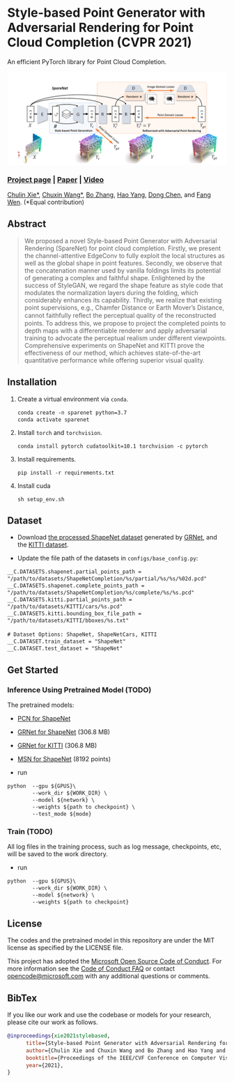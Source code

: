 # Style-based Point Generator with Adversarial Rendering for Point Cloud Completion (CVPR 2021)

An efficient PyTorch library for Point Cloud Completion. 

<!-- ![image](./teaser.png) -->
<div  align="center">    
<img src="./teaser.png" width = "800"   align=center />
</div>

### [Project page](https://alphapav.github.io/SpareNet/) |   [Paper](https://arxiv.org/abs/2103.02535) | [Video]()

[Chulin Xie*](https://github.com/AlphaPav), [Chuxin Wang*](https://github.com/XinYuan-believe), [Bo Zhang](https://www.microsoft.com/en-us/research/people/zhanbo/), [Hao Yang](https://www.microsoft.com/en-us/research/people/haya/), [Dong Chen](https://www.microsoft.com/en-us/research/people/doch/), and [Fang Wen](https://www.microsoft.com/en-us/research/people/fangwen/). (\*Equal contribution)

## Abstract
>We proposed a novel Style-based Point Generator with Adversarial Rendering (SpareNet) for point cloud completion. Firstly, we present the channel-attentive EdgeConv to fully exploit the local structures as well as the global shape in point features. Secondly, we observe that the concatenation manner used by vanilla foldings limits its potential of generating a complex and faithful shape. Enlightened by the success of StyleGAN, we regard the shape feature as style code that modulates the normalization layers during the folding, which considerably enhances its capability. Thirdly, we realize that existing point supervisions, e.g., Chamfer Distance or Earth Mover’s Distance, cannot faithfully reﬂect the perceptual quality of the reconstructed points. To address this, we propose to project the completed points to depth maps with a differentiable renderer and apply adversarial training to advocate the perceptual realism under different viewpoints. Comprehensive experiments on ShapeNet and KITTI prove the effectiveness of our method, which achieves state-of-the-art quantitative performance while offering superior visual quality.


## Installation

1. Create a virtual environment via `conda`.

   ```shell
   conda create -n sparenet python=3.7
   conda activate sparenet
   ```

2. Install `torch` and `torchvision`.

   ```shell
   conda install pytorch cudatoolkit=10.1 torchvision -c pytorch
   ```

3. Install requirements.

   ```shell
   pip install -r requirements.txt
   ```

4. Install cuda
   ```shell
   sh setup_env.sh
   ```


## Dataset
* Download [the processed ShapeNet dataset](https://gateway.infinitescript.com/?fileName=ShapeNetCompletion) generated by [GRNet](https://github.com/hzxie/GRNet), and the [KITTI dataset](https://drive.google.com/drive/folders/1fSu0_huWhticAlzLh3Ejpg8zxzqO1z-F). 

* Update the file path of the datasets in `configs/base_config.py`:

```
__C.DATASETS.shapenet.partial_points_path = "/path/to/datasets/ShapeNetCompletion/%s/partial/%s/%s/%02d.pcd"
__C.DATASETS.shapenet.complete_points_path = "/path/to/datasets/ShapeNetCompletion/%s/complete/%s/%s.pcd"
__C.DATASETS.kitti.partial_points_path = "/path/to/datasets/KITTI/cars/%s.pcd"
__C.DATASETS.kitti.bounding_box_file_path = "/path/to/datasets/KITTI/bboxes/%s.txt"

# Dataset Options: ShapeNet, ShapeNetCars, KITTI
__C.DATASET.train_dataset = "ShapeNet"
__C.DATASET.test_dataset = "ShapeNet"
```


## Get Started

### Inference Using Pretrained Model (TODO)

The pretrained models:

- [PCN for ShapeNet](https://drive.google.com/drive/folders/1ruN16MlJm4OeRMd41C19HyWqYOIrNrNh)
- [GRNet for ShapeNet](https://gateway.infinitescript.com/?fileName=GRNet-ShapeNet.pth) (306.8 MB)
- [GRNet for KITTI](https://gateway.infinitescript.com/?fileName=GRNet-KITTI.pth) (306.8 MB)
- [MSN for ShapeNet](https://drive.google.com/drive/folders/14UZXKqXIZ0gL3hhrV2ySll_pH2eLGFL5) (8192 points)


-  run

  ```shell
  python  --gpu ${GPUS}\
          --work_dir ${WORK_DIR} \
          --model ${network} \
          --weights ${path to checkpoint} \
          --test_mode ${mode}
  ```

### Train  (TODO)

All log files in the training process, such as log message, checkpoints, etc, will be saved to the work directory.

-  run

  ```shell
  python  --gpu ${GPUS}\
          --work_dir ${WORK_DIR} \
          --model ${network} \
          --weights ${path to checkpoint}
  ```

<!-- ## Contributors -->



## License

The codes and the pretrained model in this repository are under the MIT license as specified by the LICENSE file. 

This project has adopted the [Microsoft Open Source Code of Conduct](https://opensource.microsoft.com/codeofconduct/). For more information see the [Code of Conduct FAQ](https://opensource.microsoft.com/codeofconduct/faq/) or contact [opencode@microsoft.com](mailto:opencode@microsoft.com) with any additional questions or comments.


## BibTex

If you like our work and use the codebase or models for your research, please cite our work as follows.

```bibtex
@inproceedings{xie2021stylebased,
      title={Style-based Point Generator with Adversarial Rendering for Point Cloud Completion}, 
      author={Chulin Xie and Chuxin Wang and Bo Zhang and Hao Yang and Dong Chen and Fang Wen},
      booktitle={Proceedings of the IEEE/CVF Conference on Computer Vision and Pattern Recognition},
      year={2021},
}
``` 




<!-- ## Acknowledgement
We thank for the inspiration from [MSN]() and [GRNet]() -->
